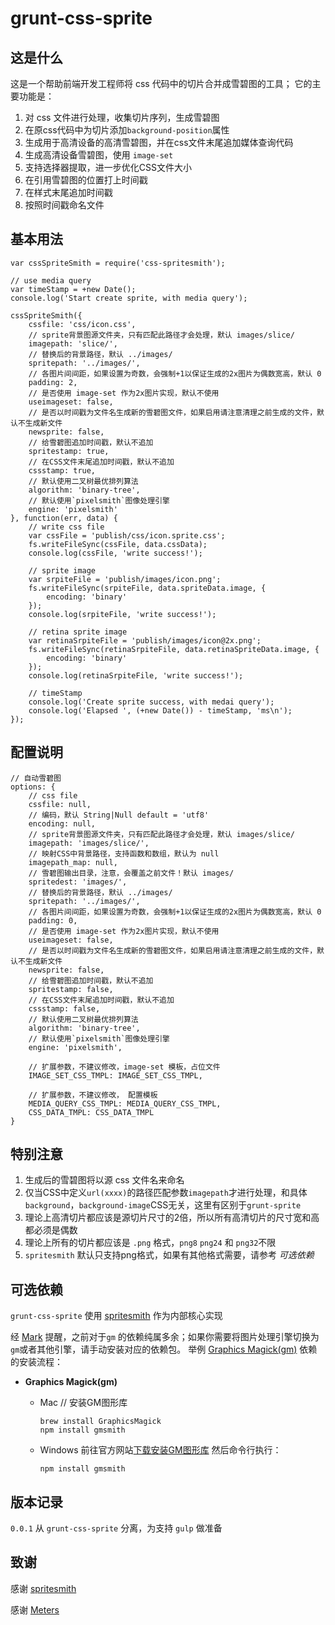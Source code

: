 # grunt-css-sprite

## 这是什么

这是一个帮助前端开发工程师将 css 代码中的切片合并成雪碧图的工具；
它的主要功能是：

1. 对 css 文件进行处理，收集切片序列，生成雪碧图
2. 在原css代码中为切片添加`background-position`属性
3. 生成用于高清设备的高清雪碧图，并在css文件末尾追加媒体查询代码
4. 生成高清设备雪碧图，使用 `image-set`
5. 支持选择器提取，进一步优化CSS文件大小
6. 在引用雪碧图的位置打上时间戳
7. 在样式末尾追加时间戳
8. 按照时间戳命名文件

## 基本用法

```
var cssSpriteSmith = require('css-spritesmith');

// use media query
var timeStamp = +new Date();
console.log('Start create sprite, with media query');

cssSpriteSmith({
    cssfile: 'css/icon.css',
    // sprite背景图源文件夹，只有匹配此路径才会处理，默认 images/slice/
    imagepath: 'slice/',
    // 替换后的背景路径，默认 ../images/
    spritepath: '../images/',
    // 各图片间间距，如果设置为奇数，会强制+1以保证生成的2x图片为偶数宽高，默认 0
    padding: 2,
    // 是否使用 image-set 作为2x图片实现，默认不使用
    useimageset: false,
    // 是否以时间戳为文件名生成新的雪碧图文件，如果启用请注意清理之前生成的文件，默认不生成新文件
    newsprite: false,
    // 给雪碧图追加时间戳，默认不追加
    spritestamp: true,
    // 在CSS文件末尾追加时间戳，默认不追加
    cssstamp: true,
    // 默认使用二叉树最优排列算法
    algorithm: 'binary-tree',
    // 默认使用`pixelsmith`图像处理引擎
    engine: 'pixelsmith'
}, function(err, data) {
    // write css file
    var cssFile = 'publish/css/icon.sprite.css';
    fs.writeFileSync(cssFile, data.cssData);
    console.log(cssFile, 'write success!');

    // sprite image
    var srpiteFile = 'publish/images/icon.png';
    fs.writeFileSync(srpiteFile, data.spriteData.image, {
        encoding: 'binary'
    });
    console.log(srpiteFile, 'write success!');

    // retina sprite image
    var retinaSrpiteFile = 'publish/images/icon@2x.png';
    fs.writeFileSync(retinaSrpiteFile, data.retinaSpriteData.image, {
        encoding: 'binary'
    });
    console.log(retinaSrpiteFile, 'write success!');

    // timeStamp
    console.log('Create sprite success, with medai query');
    console.log('Elapsed ', (+new Date()) - timeStamp, 'ms\n');
});
```


## 配置说明

```
// 自动雪碧图
options: {
    // css file
    cssfile: null,
    // 编码，默认 String|Null default = 'utf8'
    encoding: null,
    // sprite背景图源文件夹，只有匹配此路径才会处理，默认 images/slice/
    imagepath: 'images/slice/',
    // 映射CSS中背景路径，支持函数和数组，默认为 null
    imagepath_map: null,
    // 雪碧图输出目录，注意，会覆盖之前文件！默认 images/
    spritedest: 'images/',
    // 替换后的背景路径，默认 ../images/
    spritepath: '../images/',
    // 各图片间间距，如果设置为奇数，会强制+1以保证生成的2x图片为偶数宽高，默认 0
    padding: 0,
    // 是否使用 image-set 作为2x图片实现，默认不使用
    useimageset: false,
    // 是否以时间戳为文件名生成新的雪碧图文件，如果启用请注意清理之前生成的文件，默认不生成新文件
    newsprite: false,
    // 给雪碧图追加时间戳，默认不追加
    spritestamp: false,
    // 在CSS文件末尾追加时间戳，默认不追加
    cssstamp: false,
    // 默认使用二叉树最优排列算法
    algorithm: 'binary-tree',
    // 默认使用`pixelsmith`图像处理引擎
    engine: 'pixelsmith',

    // 扩展参数，不建议修改，image-set 模板，占位文件
    IMAGE_SET_CSS_TMPL: IMAGE_SET_CSS_TMPL,

    // 扩展参数，不建议修改， 配置模板
    MEDIA_QUERY_CSS_TMPL: MEDIA_QUERY_CSS_TMPL,
    CSS_DATA_TMPL: CSS_DATA_TMPL
}
```


## 特别注意

1. 生成后的雪碧图将以源 css 文件名来命名
2. 仅当CSS中定义`url(xxxx)`的路径匹配参数`imagepath`才进行处理，和具体`background`，`background-image`CSS无关，这里有区别于`grunt-sprite`
3. 理论上高清切片都应该是源切片尺寸的2倍，所以所有高清切片的尺寸宽和高都必须是偶数
4. 理论上所有的切片都应该是 `.png` 格式，`png8` `png24` 和 `png32`不限
5. `spritesmith` 默认只支持png格式，如果有其他格式需要，请参考 *可选依赖*

## 可选依赖

`grunt-css-sprite` 使用 [spritesmith](https://github.com/Ensighten/spritesmith) 作为内部核心实现

经 [Mark](https://github.com/jsmarkus) 提醒，之前对于`gm` 的依赖纯属多余；如果你需要将图片处理引擎切换为`gm`或者其他引擎，请手动安装对应的依赖包。
举例 [Graphics Magick(gm)](http://www.graphicsmagick.org/) 依赖的安装流程：

* **Graphics Magick(gm)**

    * Mac
        // 安装GM图形库
        ```
        brew install GraphicsMagick
        npm install gmsmith
        ```

    * Windows
        前往官方网站[下载安装GM图形库](http://www.graphicsmagick.org/download.html)
        然后命令行执行：
        ```
        npm install gmsmith
        ```

## 版本记录

`0.0.1` 从 `grunt-css-sprite` 分离，为支持 `gulp` 做准备


## 致谢

感谢 [spritesmith](https://github.com/Ensighten/spritesmith)

感谢 [Meters](https://github.com/hellometers)

